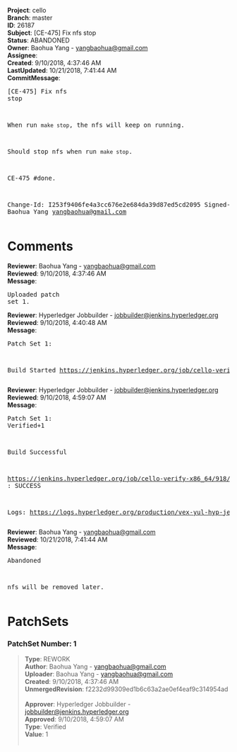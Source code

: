 <strong>Project</strong>: cello<br><strong>Branch</strong>: master<br><strong>ID</strong>: 26187<br><strong>Subject</strong>: [CE-475] Fix nfs stop<br><strong>Status</strong>: ABANDONED<br><strong>Owner</strong>: Baohua Yang - yangbaohua@gmail.com<br><strong>Assignee</strong>:<br><strong>Created</strong>: 9/10/2018, 4:37:46 AM<br><strong>LastUpdated</strong>: 10/21/2018, 7:41:44 AM<br><strong>CommitMessage</strong>:<br><pre>[CE-475] Fix nfs stop

When run `make stop`, the nfs will keep on running.

Should stop nfs when run `make stop`.

CE-475 #done.

Change-Id: I253f9406fe4a3cc676e2e684da39d87ed5cd2095
Signed-off-by: Baohua Yang <yangbaohua@gmail.com>
</pre><h1>Comments</h1><strong>Reviewer</strong>: Baohua Yang - yangbaohua@gmail.com<br><strong>Reviewed</strong>: 9/10/2018, 4:37:46 AM<br><strong>Message</strong>: <pre>Uploaded patch set 1.</pre><strong>Reviewer</strong>: Hyperledger Jobbuilder - jobbuilder@jenkins.hyperledger.org<br><strong>Reviewed</strong>: 9/10/2018, 4:40:48 AM<br><strong>Message</strong>: <pre>Patch Set 1:

Build Started https://jenkins.hyperledger.org/job/cello-verify-x86_64/918/</pre><strong>Reviewer</strong>: Hyperledger Jobbuilder - jobbuilder@jenkins.hyperledger.org<br><strong>Reviewed</strong>: 9/10/2018, 4:59:07 AM<br><strong>Message</strong>: <pre>Patch Set 1: Verified+1

Build Successful 

https://jenkins.hyperledger.org/job/cello-verify-x86_64/918/ : SUCCESS

Logs: https://logs.hyperledger.org/production/vex-yul-hyp-jenkins-3/cello-verify-x86_64/918</pre><strong>Reviewer</strong>: Baohua Yang - yangbaohua@gmail.com<br><strong>Reviewed</strong>: 10/21/2018, 7:41:44 AM<br><strong>Message</strong>: <pre>Abandoned

nfs will be removed later.</pre><h1>PatchSets</h1><h3>PatchSet Number: 1</h3><blockquote><strong>Type</strong>: REWORK<br><strong>Author</strong>: Baohua Yang - yangbaohua@gmail.com<br><strong>Uploader</strong>: Baohua Yang - yangbaohua@gmail.com<br><strong>Created</strong>: 9/10/2018, 4:37:46 AM<br><strong>UnmergedRevision</strong>: f2232d99309ed1b6c63a2ae0ef4eaf9c314954ad<br><br><strong>Approver</strong>: Hyperledger Jobbuilder - jobbuilder@jenkins.hyperledger.org<br><strong>Approved</strong>: 9/10/2018, 4:59:07 AM<br><strong>Type</strong>: Verified<br><strong>Value</strong>: 1<br><br></blockquote>
